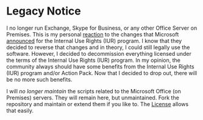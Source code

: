 # Legacy Notice

I no longer run Exchange, Skype for Business, or any other Office Server on Premises.
This is my personal [reaction](https://hochwald.net/microsoft-rolls-back-decision-to-take-away-internal-usage-rights-from-partners/) to the changes that Microsoft [announced](https://hochwald.net/microsoft-is-going-to-kill-internal-use-rights-benefit-for-partners/) for the Internal Use Rights (IUR) program. I know that they decided to reverse that changes and in theory, I could still legally use the software. However, I decided to decommission everything licensed under the terms of the Internal Use Rights (IUR) program.
In my opinion, the community always should have some benefits from the Internal Use Rights (IUR) program and/or Action Pack. Now that I decided to drop out, there will be no more such benefits.

I will _no longer maintain_ the scripts related to the Microsoft Office (on Premises) servers. They will remain here, but unmaintained. Fork the repository and maintain or extend them if you like to. The [License](https://github.com/jhochwald/PowerShell-collection/blob/master/LICENSE) allows that easily.
